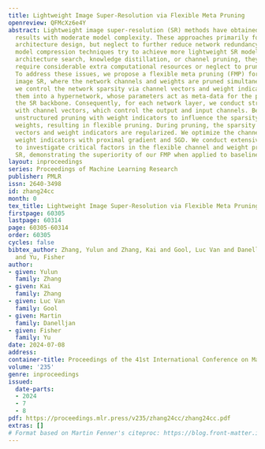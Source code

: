 ```yaml
---
title: Lightweight Image Super-Resolution via Flexible Meta Pruning
openreview: QFMcXz6e4Y
abstract: Lightweight image super-resolution (SR) methods have obtained promising
  results with moderate model complexity. These approaches primarily focus on a lightweight
  architecture design, but neglect to further reduce network redundancy. While some
  model compression techniques try to achieve more lightweight SR models with neural
  architecture search, knowledge distillation, or channel pruning, they typically
  require considerable extra computational resources or neglect to prune weights.
  To address these issues, we propose a flexible meta pruning (FMP) for lightweight
  image SR, where the network channels and weights are pruned simultaneously. Specifically,
  we control the network sparsity via channel vectors and weight indicators. We feed
  them into a hypernetwork, whose parameters act as meta-data for the parameters of
  the SR backbone. Consequently, for each network layer, we conduct structured pruning
  with channel vectors, which control the output and input channels. Besides, we conduct
  unstructured pruning with weight indicators to influence the sparsity of kernel
  weights, resulting in flexible pruning. During pruning, the sparsity of both channel
  vectors and weight indicators are regularized. We optimize the channel vectors and
  weight indicators with proximal gradient and SGD. We conduct extensive experiments
  to investigate critical factors in the flexible channel and weight pruning for image
  SR, demonstrating the superiority of our FMP when applied to baseline image SR architectures.
layout: inproceedings
series: Proceedings of Machine Learning Research
publisher: PMLR
issn: 2640-3498
id: zhang24cc
month: 0
tex_title: Lightweight Image Super-Resolution via Flexible Meta Pruning
firstpage: 60305
lastpage: 60314
page: 60305-60314
order: 60305
cycles: false
bibtex_author: Zhang, Yulun and Zhang, Kai and Gool, Luc Van and Danelljan, Martin
  and Yu, Fisher
author:
- given: Yulun
  family: Zhang
- given: Kai
  family: Zhang
- given: Luc Van
  family: Gool
- given: Martin
  family: Danelljan
- given: Fisher
  family: Yu
date: 2024-07-08
address:
container-title: Proceedings of the 41st International Conference on Machine Learning
volume: '235'
genre: inproceedings
issued:
  date-parts:
  - 2024
  - 7
  - 8
pdf: https://proceedings.mlr.press/v235/zhang24cc/zhang24cc.pdf
extras: []
# Format based on Martin Fenner's citeproc: https://blog.front-matter.io/posts/citeproc-yaml-for-bibliographies/
---
```

